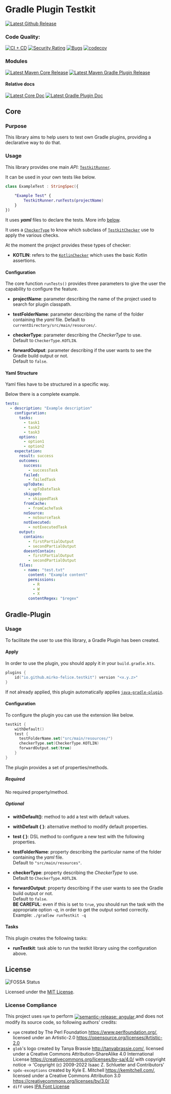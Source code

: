 # Gradle Plugin Testkit

[![Latest Github Release](https://img.shields.io/github/v/release/mirko-felice/gradle-plugin-testkit?label=github&logo=github)](https://github.com/mirko-felice/gradle-plugin-testkit/releases/latest)

### Code Quality:

[![CI + CD](https://github.com/mirko-felice/gradle-plugin-testkit/actions/workflows/ci-and-cd.yml/badge.svg)](https://github.com/mirko-felice/gradle-plugin-testkit/actions/workflows/ci-and-cd.yml)
[![Security Rating](https://sonarcloud.io/api/project_badges/measure?project=mirko-felice_gradle-plugin-testkit&metric=security_rating)](https://sonarcloud.io/summary/overall?id=mirko-felice_gradle-plugin-testkit)
[![Bugs](https://sonarcloud.io/api/project_badges/measure?project=mirko-felice_gradle-plugin-testkit&metric=bugs)](https://sonarcloud.io/summary/overall?id=mirko-felice_gradle-plugin-testkit)
[![codecov](https://codecov.io/gh/mirko-felice/gradle-plugin-testkit/branch/master/graph/badge.svg?token=TCU6QY2RD5)](https://codecov.io/gh/mirko-felice/gradle-plugin-testkit)

### Modules

[![Latest Maven Core Release](https://img.shields.io/maven-central/v/io.github.mirko-felice.testkit/core?label=core&logo=apachemaven)](https://central.sonatype.com/artifact/io.github.mirko-felice.testkit/core)
[![Latest Maven Gradle Plugin Release](https://img.shields.io/maven-central/v/io.github.mirko-felice.testkit/gradle-plugin?label=gradle-plugin&logo=apachemaven)](https://central.sonatype.com/artifact/io.github.mirko-felice.testkit/gradle-plugin)

#### Relative docs

[![Latest Core Doc](https://javadoc.io/badge2/io.github.mirko-felice.testkit/core/javadoc.svg?label=core-doc)](https://javadoc.io/doc/io.github.mirko-felice.testkit/core)
[![Latest Gradle Plugin Doc](https://javadoc.io/badge2/io.github.mirko-felice.testkit/gradle-plugin/javadoc.svg?label=gradle-plugin-doc)](https://javadoc.io/doc/io.github.mirko-felice.testkit/gradle-plugin)

## Core

### Purpose

This library aims to help users to test own Gradle plugins, providing a declarative way
to do that.

### Usage

This library provides one main _API_: [`TestkitRunner`](https://github.com/mirko-felice/gradle-plugin-testkit/blob/master/core/src/main/kotlin/io/github/mirkofelice/api/TestkitRunner.kt).

It can be used in your own tests like below.

```kotlin
class ExampleTest : StringSpec({
    
    "Example Test" {
        TestkitRunner.runTests(projectName)
    }   
})
```

It uses **_yaml_** files to declare the tests. More info [below](#yaml-structure).

It uses a [`CheckerType`](https://github.com/mirko-felice/gradle-plugin-testkit/blob/master/src/main/kotlin/io/github/mirkofelice/api/CheckerType.kt) 
to know which subclass of [`TestkitChecker`](https://github.com/mirko-felice/gradle-plugin-testkit/blob/master/core/src/main/kotlin/io/github/mirkofelice/core/TestkitChecker.kt)
use to apply the various checks.

At the moment the project provides these types of checker:

- **KOTLIN**: refers to the [`KotlinChecker`](https://github.com/mirko-felice/gradle-plugin-testkit/blob/master/core/src/main/kotlin/io/github/mirkofelice/core/KotlinChecker.kt)
  which uses the basic Kotlin assertions.

#### Configuration

The core function `runTests()` provides three parameters to give the user the capability to 
configure the feature.

- **projectName**: parameter describing the name of the project used to search for plugin classpath.

- **testFolderName**: parameter describing the name of the folder containing the _yaml_ file.
  Default to `currentDirectory/src/main/resources/`.

- **checkerType**: parameter describing the _CheckerType_ to use.\
  Default to `CheckerType.KOTLIN`.

- **forwardOutput**: parameter describing if the user wants to see the Gradle build output or not.\
  Default to `false`.

#### Yaml Structure

Yaml files have to be structured in a specific way.

Below there is a complete example.

```yaml
tests:
  - description: "Example description"
    configuration:
      tasks:
        - task1
        - task2
        - task3
      options:
        - option1
        - option2
    expectation:
      result: success
      outcomes:
        success:
          - successTask
        failed:
          - failedTask
        upToDate:
          - upToDateTask
        skipped:
          - skippedTask
        fromCache:
          - fromCacheTask
        noSource:
          - noSourceTask
        notExecuted:
          - notExecutedTask
      output:
        contains:
          - firstPartialOutput
          - secondPartialOutput
        doesntContain:
          - firstPartialOutput
          - secondPartialOutput
      files:
        - name: "test.txt"
          content: "Example content"
          permissions:
            - R
            - W
            - X
          contentRegex: "$regex"
```

## Gradle-Plugin

### Usage

To facilitate the user to use this library, a Gradle Plugin has been created.

#### Apply

In order to use the plugin, you should apply it in your `build.gradle.kts`.

```kotlin
plugins {
    id("io.github.mirko-felice.testkit") version "<x.y.z>"
}
```

If not already applied, this plugin automatically applies [`java-gradle-plugin`](https://docs.gradle.org/current/userguide/java_gradle_plugin.html).

#### Configuration

To configure the plugin you can use the extension like below.

```kotlin
testkit {
    withDefault()
    test {
      testFolderName.set("src/main/resources/")
      checkerType.set(CheckerType.KOTLIN)
      forwardOutput.set(true)
    }
}
```

The plugin provides a set of properties/methods.

##### Required

No required property/method.

##### Optional

- **withDefault()**: method to add a test with default values.

- **withDefault { }**: alternative method to modify default properties.

- **test { }**: DSL method to configure a new test with the following properties.

- **testFolderName**: property describing the particular name of the folder containing the _yaml_ file.\
  Default to `"src/main/resources"`.

- **checkerType**: property describing the _CheckerType_ to use.\
  Default to `CheckerType.KOTLIN`.

- **forwardOutput**: property describing if the user wants to see the Gradle build output or not.\
  Default to `false`.\
  **BE CAREFUL**: even if this is set to `true`, you should run the task with the
  appropriate option _-q_, in order to get the output sorted correctly.\
  Example: `./gradlew runTestkit -q`

#### Tasks

This plugin creates the following tasks:

- **runTestkit**: task able to run the testkit library using the configuration above.

## License

![FOSSA Status](https://app.fossa.com/api/projects/git%2Bgithub.com%2Fmirko-felice%2Fgradle-plugin-testkit-core.svg?type=shield)

Licensed under the [MIT License](LICENSE).

### License Compliance

<div>
This project uses <code>npm</code> to perform

<a href="https://github.com/semantic-release/semantic-release">
    <img src="https://img.shields.io/badge/semantic--release-angular-e10079?logo=semantic-release" 
      style="vertical-align:middle" alt="semantic-release: angular"/>
</a>
and does not modify its source code, so following authors' credits:

- `npm` created by The Perl Foundation <https://www.perlfoundation.org/>, licensed
  under an Artistic-2.0 <https://opensource.org/licenses/Artistic-2.0>
- `glob`'s logo created by Tanya Brassie <http://tanyabrassie.com/>, licensed
  under a Creative Commons Attribution-ShareAlike 4.0 International License
  <https://creativecommons.org/licenses/by-sa/4.0/> with copyright notice ->
  'Copyright (c) 2009-2022 Isaac Z. Schlueter and Contributors'
- `spdx-exceptions` created by Kyle E. Mitchell <https://kemitchell.com/>, licensed
  under a Creative Commons Attribution 3.0 <https://creativecommons.org/licenses/by/3.0/>
- `diff` uses [IPA Font License](licenses/IPA%20Font%20License%20(IPA))

</div>
